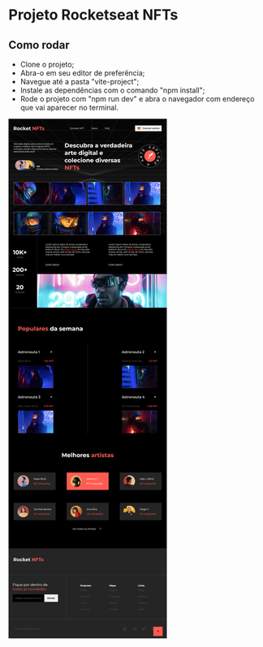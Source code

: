 # Projeto Rocketseat NFTs

## Como rodar

- Clone o projeto;
- Abra-o em seu editor de preferência;
- Navegue até a pasta "vite-project";
- Instale as dependências com o comando "npm install";
- Rode o projeto com "npm run dev" e abra o navegador com endereço que vai aparecer no terminal.

![screenshot](https://github.com/AntonioDeveloper/rocketseat-NFTs/blob/main/src/assets/Rocket_NFTs.png)